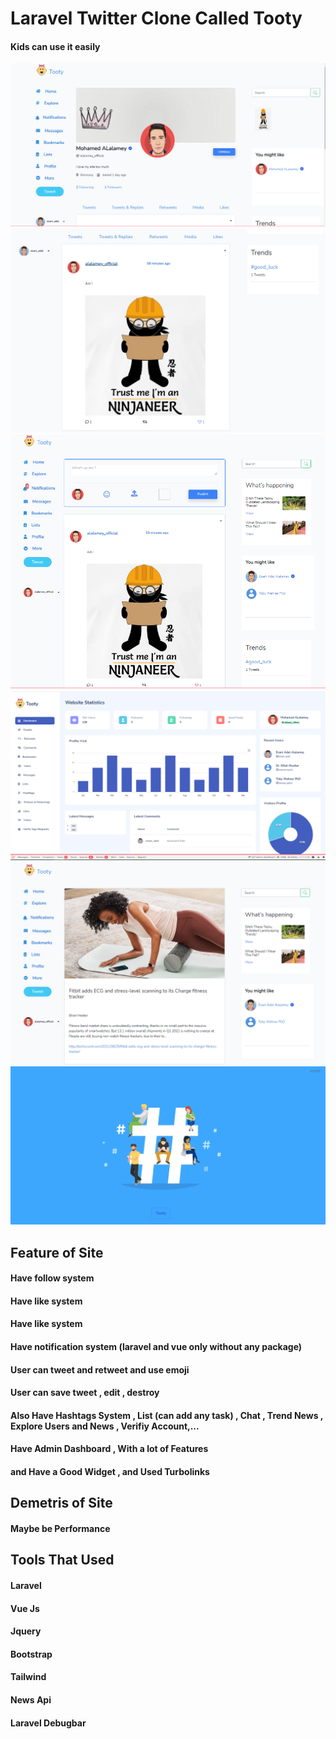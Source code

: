# Laravel Twitter Clone Called Tooty 
#### Kids can use it easily

![](https://github.com/alalamyofficial/Laravel-Twitter-clone/blob/master/site_images/1.PNG)
![](https://github.com/alalamyofficial/Laravel-Twitter-clone/blob/master/site_images/2.PNG)
![](https://github.com/alalamyofficial/Laravel-Twitter-clone/blob/master/site_images/3.PNG)
![](https://github.com/alalamyofficial/Laravel-Twitter-clone/blob/master/site_images/4.PNG)
![](https://github.com/alalamyofficial/Laravel-Twitter-clone/blob/master/site_images/5.PNG)
![](https://github.com/alalamyofficial/Laravel-Twitter-clone/blob/master/site_images/6.PNG)

## Feature of Site
#### Have follow system
#### Have like system
#### Have like system
#### Have notification system (laravel and vue only without any package)

#### User can tweet and retweet and use emoji
#### User can save tweet , edit , destroy

#### Also Have Hashtags System , List (can add any task) , Chat , Trend News , Explore Users and News , Verifiy Account,...

#### Have Admin Dashboard , With a lot of Features

#### and Have a Good Widget , and Used Turbolinks

## Demetris of Site
#### Maybe be Performance


## Tools That Used
#### Laravel
#### Vue Js
#### Jquery
#### Bootstrap
#### Tailwind
#### News Api
#### Laravel Debugbar
